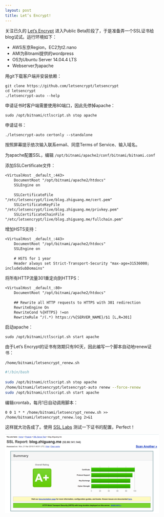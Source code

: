 ```yaml
---
layout: post
title: Let’s Encrypt!
---
```


关注已久的 [Let’s Encrypt](https://letsencrypt.org/) 进入Public Beta阶段了，于是准备弄一个SSL证书给blog试试。运行环境如下：

- AWS东京Region，EC2为t2.nano
- AMI为Bitnami提供的wordpress
- OS为Ubuntu Server 14.04.4 LTS
- Webserver为apache

用git下载客户端并安装依赖：

    git clone https://github.com/letsencrypt/letsencrypt
    cd letsencrypt
    ./letsencrypt-auto --help

申请证书时客户端需要使用80端口，因此先停掉apache：

    sudo /opt/bitnami/ctlscript.sh stop apache

申请证书：

    ./letsencrypt-auto certonly --standalone

按照屏幕提示依次输入联系email、同意Terms of Service、输入域名。

为apache配置SSL，编辑 `/opt/bitnami/apache2/conf/bitnami/bitnami.conf`

添加SSLCertificate文件：

```
<VirtualHost _default_:443>
    DocumentRoot "/opt/bitnami/apache2/htdocs"
    SSLEngine on
     
    SSLCertificateFile "/etc/letsencrypt/live/blog.zhiguang.me/cert.pem"
    SSLCertificateKeyFile "/etc/letsencrypt/live/blog.zhiguang.me/privkey.pem"
    SSLCertificateChainFile "/etc/letsencrypt/live/blog.zhiguang.me/fullchain.pem"
```

增加HSTS支持：

```
<VirtualHost _default_:443>
    DocumentRoot "/opt/bitnami/apache2/htdocs"
    SSLEngine on

    # HSTS for 1 year
    Header always set Strict-Transport-Security "max-age=31536000; includeSubDomains"
```

将所有HTTP流量301重定向到HTTPS：

```
<VirtualHost _default_:80>
    DocumentRoot "/opt/bitnami/apache2/htdocs"

    ## Rewrite all HTTP requests to HTTPS with 301 redirection
    RewriteEngine On
    RewriteCond %{HTTPS} !=on
    RewriteRule ^/(.*) https://%{SERVER_NAME}/$1 [L,R=301]
```

启动apache：

    sudo /opt/bitnami/ctlscript.sh start apache

由于Let’s Encrypt的证书有效期只有90天，因此编写一个脚本自动地renew证书：

`/home/bitnami/letsencrypt_renew.sh`

```bash
#!/bin/bash

sudo /opt/bitnami/ctlscript.sh stop apache
/home/bitnami/letsencrypt/letsencrypt-auto renew --force-renew
sudo /opt/bitnami/ctlscript.sh start apache
```

编辑crontab，每月1日自动调用脚本：

    0 0 1 * * /home/bitnami/letsencrypt_renew.sh >> /home/bitnami/letsencrypt_renew.log 2>&1

这样就大功告成了。使用 [SSL Labs](https://www.ssllabs.com/index.html) 测试一下证书的配置，Perfect！

![ssl-labs](/public/img/2016/ssl-labs.png)